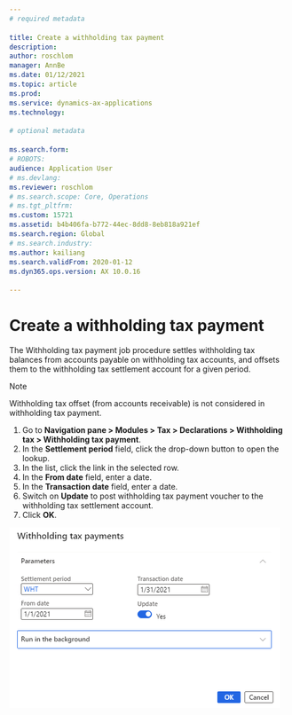 ```yaml
---
# required metadata

title: Create a withholding tax payment
description: 
author: roschlom
manager: AnnBe
ms.date: 01/12/2021
ms.topic: article
ms.prod: 
ms.service: dynamics-ax-applications
ms.technology: 

# optional metadata

ms.search.form: 
# ROBOTS: 
audience: Application User
# ms.devlang: 
ms.reviewer: roschlom
# ms.search.scope: Core, Operations
# ms.tgt_pltfrm: 
ms.custom: 15721
ms.assetid: b4b406fa-b772-44ec-8dd8-8eb818a921ef
ms.search.region: Global
# ms.search.industry: 
ms.author: kailiang
ms.search.validFrom: 2020-01-12
ms.dyn365.ops.version: AX 10.0.16

---
```


# Create a withholding tax payment

The Withholding tax payment job procedure settles withholding tax balances from accounts payable on withholding tax accounts, and offsets them to the withholding tax settlement account for a given period.

> [!NOTE] 
> Withholding tax offset (from accounts receivable) is not considered in withholding tax payment.

1. Go to **Navigation pane > Modules > Tax > Declarations > Withholding tax > Withholding tax payment**.
2. In the **Settlement period** field, click the drop-down button to open the lookup.
3. In the list, click the link in the selected row.
4. In the **From date** field, enter a date.
5. In the **Transaction date** field, enter a date.
6. Switch on **Update** to post withholding tax payment voucher to the withholding tax settlement account.
7. Click **OK**.

![](media/withholding-tax-payment.png)
